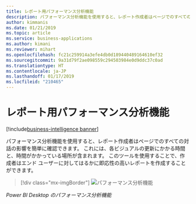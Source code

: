 ```yaml
---
title: レポート用パフォーマンス分析機能
description: パフォーマンス分析機能を使用すると、レポート作成者はページでのすべての対話の影響を簡単に確認できます。
author: kimmanis
ms.date: 01/21/2019
ms.topic: article
ms.service: business-applications
ms.author: kimani
ms.reviewer: mihart
ms.openlocfilehash: fc21c259914a3efe4db0d189440489164610ef32
ms.sourcegitcommit: 9a31d79f2ae098559c294503984e0d9ddc37c0ad
ms.translationtype: HT
ms.contentlocale: ja-JP
ms.lasthandoff: 01/17/2019
ms.locfileid: "210465"
---
```

# <a name="performance-analyzer-for-reports"></a>レポート用パフォーマンス分析機能
[!include[business-intelligence banner](../../includes/business-intelligence.md)]


パフォーマンス分析機能を使用すると、レポート作成者はページでのすべての対話の影響を簡単に確認できます。 これには、各ビジュアルの更新にかかる時間と、時間がかかっている場所が含まれます。 このツールを使用することで、作成者はエンド ユーザーに対してはるかに即応性の高いレポートを作成することができます。 

> [!div class="mx-imgBorder"]
> ![パフォーマンス分析機能](media/perf-analyzer-1.png "パフォーマンス分析機能")
<!-- picture -->
*Power BI Desktop のパフォーマンス分析機能*
